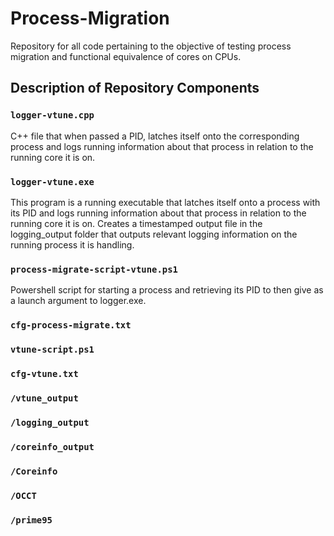 # Process-Migration
Repository for all code pertaining to the objective of testing process migration and functional equivalence of cores on CPUs.

##  Description of Repository Components
### `logger-vtune.cpp`
C++ file that when passed a PID, latches itself onto the corresponding process and logs running information about that process in relation to the running core it is on.

### `logger-vtune.exe`
This program is a running executable that latches itself onto a process with its PID and logs running information about that process in relation to the running core it is on.
Creates a timestamped output file in the logging_output folder that outputs relevant logging information on the running process it is handling.

### `process-migrate-script-vtune.ps1`
Powershell script for starting a process and retrieving its PID to then give as a launch argument to logger.exe.

### `cfg-process-migrate.txt`

### `vtune-script.ps1`

### `cfg-vtune.txt`

### `/vtune_output`

### `/logging_output`

### `/coreinfo_output`

### `/Coreinfo`

### `/OCCT`

### `/prime95`



